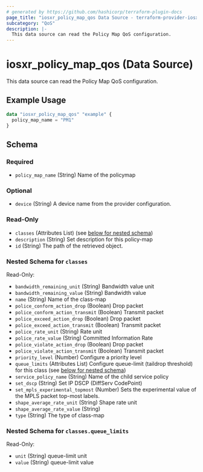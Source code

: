 ```yaml
---
# generated by https://github.com/hashicorp/terraform-plugin-docs
page_title: "iosxr_policy_map_qos Data Source - terraform-provider-iosxr"
subcategory: "QoS"
description: |-
  This data source can read the Policy Map QoS configuration.
---
```


# iosxr_policy_map_qos (Data Source)

This data source can read the Policy Map QoS configuration.

## Example Usage

```terraform
data "iosxr_policy_map_qos" "example" {
  policy_map_name = "PM1"
}
```

<!-- schema generated by tfplugindocs -->
## Schema

### Required

- `policy_map_name` (String) Name of the policymap

### Optional

- `device` (String) A device name from the provider configuration.

### Read-Only

- `classes` (Attributes List) (see [below for nested schema](#nestedatt--classes))
- `description` (String) Set description for this policy-map
- `id` (String) The path of the retrieved object.

<a id="nestedatt--classes"></a>
### Nested Schema for `classes`

Read-Only:

- `bandwidth_remaining_unit` (String) Bandwidth value unit
- `bandwidth_remaining_value` (String) Bandwidth value
- `name` (String) Name of the class-map
- `police_conform_action_drop` (Boolean) Drop packet
- `police_conform_action_transmit` (Boolean) Transmit packet
- `police_exceed_action_drop` (Boolean) Drop packet
- `police_exceed_action_transmit` (Boolean) Transmit packet
- `police_rate_unit` (String) Rate unit
- `police_rate_value` (String) Committed Information Rate
- `police_violate_action_drop` (Boolean) Drop packet
- `police_violate_action_transmit` (Boolean) Transmit packet
- `priority_level` (Number) Configure a priority level
- `queue_limits` (Attributes List) Configure queue-limit (taildrop threshold) for this class (see [below for nested schema](#nestedatt--classes--queue_limits))
- `service_policy_name` (String) Name of the child service policy
- `set_dscp` (String) Set IP DSCP (DiffServ CodePoint)
- `set_mpls_experimental_topmost` (Number) Sets the experimental value of the MPLS packet top-most labels.
- `shape_average_rate_unit` (String) Shape rate unit
- `shape_average_rate_value` (String)
- `type` (String) The type of class-map

<a id="nestedatt--classes--queue_limits"></a>
### Nested Schema for `classes.queue_limits`

Read-Only:

- `unit` (String) queue-limit unit
- `value` (String) queue-limit value
